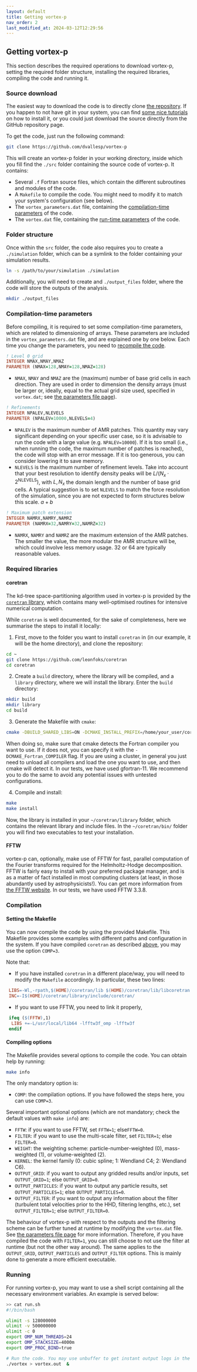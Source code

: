 ```yaml
---
layout: default
title: Getting vortex-p
nav_order: 2
last_modified_at: 2024-03-12T12:29:56
---
```


## Getting vortex-p

This section describes the required operations to download vortex-p, setting the required folder structure, installing the required libraries, compiling the code and running it.

### Source download

The easiest way to download the code is to directly clone [the repository](https://github.com/dvallesp/vortex-p). If you happen to not have git in your system, you can find [some nice tutorials](https://git-scm.com/book/en/v2/Getting-Started-Installing-Git) on how to install it, or you could just download the source directly from the GitHub repository page.

To get the code, just run the following command:

```bash
git clone https://github.com/dvallesp/vortex-p
```

This will create an vortex-p folder in your working directory, inside which you fill find the `./src` folder containing the source code of vortex-p. It contains:

- Several `.f` Fortran source files, which contain the different subroutines and modules of the code. 
- A `Makefile` to compile the code. You might need to modify it to match your system's configuration (see below).
- The `vortex_parameters.dat` file, containing the [compilation-time parameters](#compilation-time-parameters) of the code.
- The `vortex.dat` file, containing the [run-time parameters](set_parameters.md) of the code.

### Folder structure

Once within the `src` folder, the code also requires you to create a `./simulation` folder, which can be a symlink to the folder containing your simulation results.

```bash 
ln -s /path/to/your/simulation ./simulation
```
Additionally, you will need to create and `./output_files` folder, where the code will store the outputs of the analysis.

```bash
mkdir ./output_files
```

### Compilation-time parameters

Before compiling, it is required to set some compilation-time parameters, which are related to dimensioning of arrays. These parameters are included in the `vortex_parameters.dat` file, and are explained one by one below. Each time you change the parameters, you need to [recompile the code](#compilation).

```fortran 
! Level 0 grid 
INTEGER NMAX,NMAY,NMAZ
PARAMETER (NMAX=128,NMAY=128,NMAZ=128)
```
- `NMAX`, `NMAY` and `NMAZ` are the (maximum) number of base grid cells in each direction. They are used in order to dimension the density arrays (must be larger or, ideally, equal to the actual grid size used, specified in `vortex.dat`; see [the parameters file page](set_parameters.md)).
  
```fortran 
! Refinements 
INTEGER NPALEV,NLEVELS
PARAMETER (NPALEV=10000,NLEVELS=4) 
```
- `NPALEV` is the maximum number of AMR patches. This quantity may vary significant depending on your specific user case, so it is advisable to run the code with a large value (e.g. `NPALEV=10000`). If it is too small (i.e., when running the code, the maximum number of patches is reached), the code will stop with an error message. If it is too generous, you can consider lowering it to save memory.
- `NLEVELS` is the maximum number of refinement levels. Take into account that your best resolution to identify density peaks will be $L/(N_x \cdot 2^\mathrm{NLEVELS})$, with $L, \, N_x$ the domain length and the number of base grid cells. A typical suggestion is to set `NLEVELS` to match the force resolution of the simulation, since you are not expected to form structures below this scale. $a + b$

```fortran 
! Maximum patch extension 
INTEGER NAMRX,NAMRY,NAMRZ
PARAMETER (NAMRX=32,NAMRY=32,NAMRZ=32)
```
- `NAMRX`, `NAMRY` and `NAMRZ` are the maximum extension of the AMR patches. The smaller the value, the more modular the AMR structure will be, which could involve less memory usage. 32 or 64 are typically reasonable values.


### Required libraries

#### coretran 

The kd-tree space-partitioning algorithm used in vortex-p is provided by the [`coretran` library](https://github.com/leonfoks/coretran), which contains many well-optimised routines for intensive numerical computation.

While `coretran` is well documented, for the sake of completeness, here we summarise the steps to install it locally:

1. First, move to the folder you want to install `coretran` in (in our example, it will be the home directory), and clone the repository:

```bash
cd ~
git clone https://github.com/leonfoks/coretran
cd coretran
```

2. Create a `build` directory, where the library will be compiled, and a `library` directory, where we will install the library. Enter the `build` directory:

```bash
mkdir build
mkdir library
cd build
```

3. Generate the Makefile with `cmake`:

```bash
cmake -DBUILD_SHARED_LIBS=ON -DCMAKE_INSTALL_PREFIX=/home/your_user/coretran/library ../src
```

When doing so, make sure that cmake detects the Fortran compiler you want to use. If it does not, you can specify it with the `-DCMAKE_Fortran_COMPILER` flag. If you are using a cluster, in general you just need to unload all compilers and load the one you want to use, and then cmake will detect it. In our tests, we have used gfortran-11. We recommend you to do the same to avoid any potential issues with untested configurations.

4. Compile and install: 

```bash
make 
make install
```

Now, the library is installed in your `~/coretran/library` folder, which contains the relevant library and include files. In the `~/coretran/bin/` folder you will find two executables to test your installation.

#### FFTW

vortex-p can, optionally, make use of FFTW for fast, parallel computation of the Fourier transforms required for the Helmholtz-Hodge decomposition. FFTW is fairly easy to install with your preferred package manager, and is as a matter of fact installed in most computing clusters (at least, in those abundantly used by astrophysicists!). You can get more information from [the FFTW website](http://www.fftw.org/download.html). In our tests, we have used FFTW 3.3.8.

### Compilation

#### Setting the Makefile

You can now compile the code by using the provided Makefile. This Makefile provides some examples with different paths and configuration in the system. If you have compiled `coretran` as described [above](#coretran), you may use the option `COMP=3`.

Note that:

- If you have installed `coretran` in a different place/way, you will need to modify the `Makefile` accordingly. In particular, these two lines:

```Makefile
 LIBS=-Wl,-rpath,$(HOME)/coretran/lib $(HOME)/coretran/lib/libcoretran.so
 INC=-I$(HOME)/coretran/library/include/coretran/
 ```
 - If you want to use FFTW, you need to link it properly, 
```Makefile
 ifeq ($(FFTW),1)
  LIBS +=-L/usr/local/lib64 -lfftw3f_omp -lfftw3f
 endif
 ```

#### Compiling options

The Makefile provides several options to compile the code. You can obtain help by running:

```bash 
make info
```

The only mandatory option is:

- `COMP`: the compilation options. If you have followed the steps here, you can use `COMP=3`.

Several important optional options (which are not mandatory; check the default values with `make info`) are:

- `FFTW`: if you want to use FFTW, set `FFTW=1`; else`FFTW=0`.
- `FILTER`: if you want to use the multi-scale filter, set `FILTER=1`; else `FILTER=0`.
- `WEIGHT`: the weighting scheme: particle-number-weighted (0), mass-weighted (1), or volume-weighted (2).
- `KERNEL`: the kernel family (0: cubic spline; 1: Wendland C4; 2: Wendland C6).
- `OUTPUT_GRID`: if you want to output any gridded results and/or inputs, set `OUTPUT_GRID=1`; else `OUTPUT_GRID=0`.
- `OUTPUT_PARTICLES`: if you want to output any particle results, set `OUTPUT_PARTICLES=1`; else `OUTPUT_PARTICLES=0`.
- `OUTPUT_FILTER`: if you want to output any information about the filter (turbulent total velocities prior to the HHD, filtering lengths, etc.), set `OUTPUT_FILTER=1`; else `OUTPUT_FILTER=0`.

The behaviour of vortex-p with respect to the outputs and the filtering scheme can be further tuned at runtime by modifying the `vortex.dat` file. See [the parameters file page](set_parameters.md) for more information. Therefore, if you have compiled the code with `FILTER=1`, you can still choose to not use the filter at runtime (but not the other way around). The same applies to the `OUTPUT_GRID`, `OUTPUT_PARTICLES` and `OUTPUT_FILTER` options. This is mainly done to generate a more efficient executable.

### Running

For running vortex-p, you may want to use a shell script containing all the necessary environment variables. An example is served below:

```bash
>> cat run.sh
#!/bin/bash

ulimit -s 128000000
ulimit -v 500000000
ulimit -c 0
export OMP_NUM_THREADS=24
export OMP_STACKSIZE=4000m
export OMP_PROC_BIND=true

# Run the code. You may use unbuffer to get instant output logs in the vortex.out file.
./vortex > vortex.out  &
```
